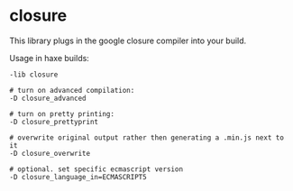 # closure

This library plugs in the google closure compiler into your build.

Usage in haxe builds:
  
```shell
-lib closure

# turn on advanced compilation:
-D closure_advanced

# turn on pretty printing:
-D closure_prettyprint

# overwrite original output rather then generating a .min.js next to it
-D closure_overwrite

# optional. set specific ecmascript version
-D closure_language_in=ECMASCRIPT5
```
